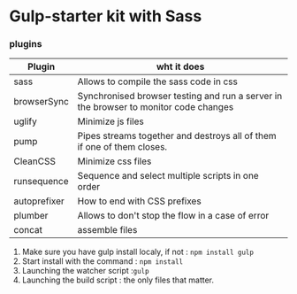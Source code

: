 # Gulp-starter kit with Sass

### plugins

|Plugin|wht it does|
|---|---|
|sass|Allows to compile the sass code in css|
|browserSync| Synchronised browser testing and run a server in the browser to monitor code changes|
|uglify|Minimize js files|
|pump|Pipes streams together and destroys all of them if one of them closes.|
|CleanCSS|Minimize css files|
|runsequence|Sequence and select multiple scripts in one order |
|autoprefixer|How to end with CSS prefixes|
|plumber|Allows to don't stop the flow in a case of error|
|concat|assemble files|

  1.  Make sure you have gulp install localy, if not : `npm install gulp`
  2. Start install with the command : `npm install`
  3. Launching the watcher script :`gulp`
  4. Launching the build script : the only files that matter.
